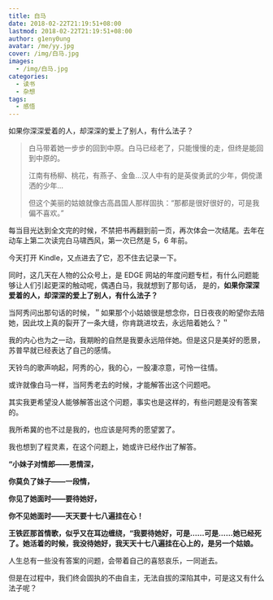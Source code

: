 ```yaml
---
title: 白马
date: 2018-02-22T21:19:51+08:00
lastmod: 2018-02-22T21:19:51+08:00
author: g1eny0ung
avatar: /me/yy.jpg
cover: /img/白马.jpg
images:
  - /img/白马.jpg
categories:
  - 读书
  - 杂想
tags:
  - 感悟
---
```


如果你深深爱着的人，却深深的爱上了别人，有什么法子？

<!--more-->

> 白马带着她一步步的回到中原。白马已经老了，只能慢慢的走，但终是能回到中原的。
>
> 江南有杨柳、桃花，有燕子、金鱼...汉人中有的是英俊勇武的少年，倜傥潇洒的少年...
>
> 但这个美丽的姑娘就像古高昌国人那样固执：“那都是很好很好的，可是我偏不喜欢。”

每当目光达到全文完的时候，不禁把书再翻到前一页，再次体会一次结尾。去年在动车上第二次读完白马啸西风，第一次已然是 5，6 年前。

今天打开 Kindle，又点进去了它，忍不住去记录一下。

同时，这几天在人物的公众号上，是 EDGE 网站的年度问题专栏，有什么问题能够让人们引起更深的触动呢，偶遇白马，我就想到了那句话，
是的，**如果你深深爱着的人，却深深的爱上了别人，有什么法子？**

当阿秀问出那句话的时候，＂如果那个小姑娘很是想念你，日日夜夜的盼望你去陪她，因此坟上真的裂开了一条大缝，你肯跳进坟去，永远陪着她么？＂

我的内心也为之一动，我期盼的自然是我要永远陪伴她。但是这只是美好的愿景，苏普早就已经表达了自己的感情。

天铃鸟的歌声响起，阿秀的心，我的心，一股凄凉意，可怜一往情。

或许就像白马一样，当阿秀老去的时候，才能解答出这个问题吧。

其实我更希望没人能够解答出这个问题，事实也是这样的，有些问题是没有答案的。

我所希冀的也不过是我的，也应该是阿秀的愿望罢了。

我也想到了程灵素，在这个问题上，她或许已经作出了解答。

**“小妹子对情郎——恩情深，**

**你莫负了妹子——一段情，**

**你见了她面时——要待她好，**

**你不见她面时——天天要十七八遍挂在心！**

**王铁匠那首情歌，似乎又在耳边缠绕，“我要待她好，可是……可是……她已经死了。她活着的时候，我没待她好，我天天十七八遍挂在心上的，是另一个姑娘。**

人生总有一些没有答案的问题，会带着自己的喜怒哀乐，一同逝去。

但是在过程中，我们终会固执的不由自主，无法自拔的深陷其中，可是这又有什么法子呢？

